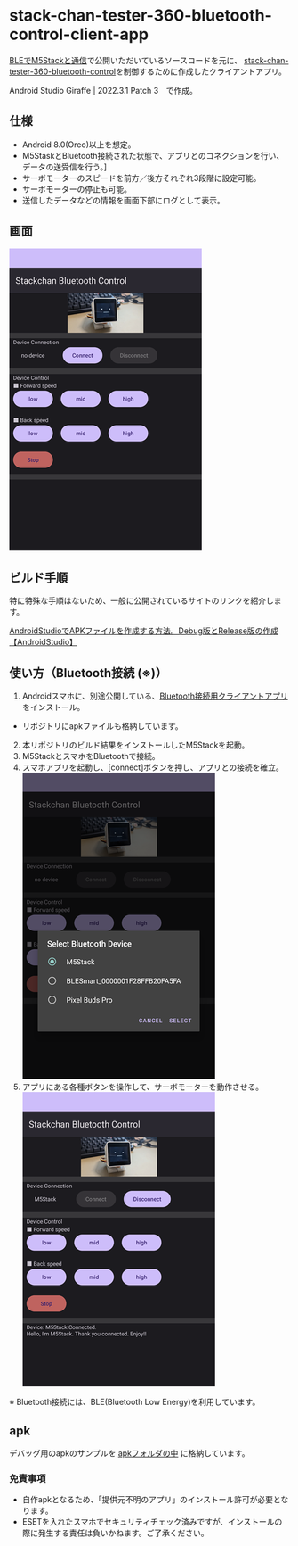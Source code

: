 # stack-chan-tester-360-bluetooth-control-client-app

[BLEでM5Stackと通信](https://coskxlabsite.stars.ne.jp/html/android/BluetoothLE/bluetoothLE.html)で公開いただいているソースコードを元に、
[stack-chan-tester-360-bluetooth-control](https://github.com/u-tanick/stack-chan-tester-360-bluetooth-control)を制御するために作成したクライアントアプリ。

Android Studio Giraffe | 2022.3.1 Patch 3　で作成。

## 仕様

- Android 8.0(Oreo)以上を想定。
- M5StaskとBluetooth接続された状態で、アプリとのコネクションを行い、データの送受信を行う。]
- サーボモーターのスピードを前方／後方それぞれ3段階に設定可能。
- サーボモーターの停止も可能。
- 送信したデータなどの情報を画面下部にログとして表示。

## 画面

![初期画面](img/bc001.png)

## ビルド手順

特に特殊な手順はないため、一般に公開されているサイトのリンクを紹介します。

[AndroidStudioでAPKファイルを作成する方法。Debug版とRelease版の作成【AndroidStudio】](https://nosystemnolife.com/androidapk/)

## 使い方（Bluetooth接続 (※)）

1. Androidスマホに、別途公開している、[Bluetooth接続用クライアントアプリ](https://github.com/u-tanick/stack-chan-tester-360-bluetooth-control-client-app) をインストール。
  - リポジトリにapkファイルも格納しています。
2. 本リポジトリのビルド結果をインストールしたM5Stackを起動。
3. M5StackとスマホをBluetoothで接続。
4. スマホアプリを起動し、[connect]ボタンを押し、アプリとの接続を確立。
![アプリとM5Stackを接続：M5Stackを選択](img/bc002.png)
5. アプリにある各種ボタンを操作して、サーボモーターを動作させる。
![前進／後退／停止が可能](img/bc003.png)

※ Bluetooth接続には、BLE(Bluetooth Low Energy)を利用しています。

## apk

デバッグ用のapkのサンプルを [apkフォルダの中]([../app/build/outputs/apk/debug](https://github.com/u-tanick/stack-chan-tester-360-bluetooth-control-client-app/tree/main/apk)) に格納しています。

### 免責事項

- 自作apkとなるため、「提供元不明のアプリ」のインストール許可が必要となります。
- ESETを入れたスマホでセキュリティチェック済みですが、インストールの際に発生する責任は負いかねます。ご了承ください。
